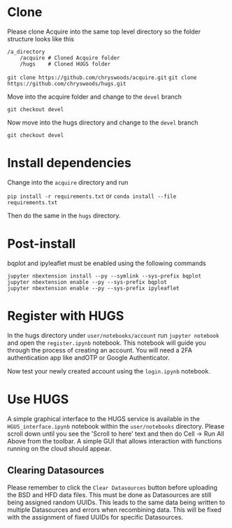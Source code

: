 # Clone

Please clone Acquire into the same top level directory so the folder structure looks like this

```
/a_directory
	/acquire # Cloned Acquire folder
	/hugs    # Cloned HUGS folder

```

`git clone https://github.com/chryswoods/acquire.git`
`git clone https://github.com/chryswoods/hugs.git`

Move into the acquire folder and change to the `devel` branch

`git checkout devel`

Now move into the hugs directory and change to the `devel` branch

`git checkout devel`


# Install dependencies

Change into the `acquire` directory and run

`pip install -r requirements.txt` 
or 
`conda install --file requirements.txt`

Then do the same in the `hugs` directory.

# Post-install

bqplot and ipyleaflet must be enabled using the following commands

```
jupyter nbextension install --py --symlink --sys-prefix bqplot
jupyter nbextension enable --py --sys-prefix bqplot
jupyter nbextension enable --py --sys-prefix ipyleaflet
```

# Register with HUGS

In the hugs directory under `user/notebooks/account` run `jupyter notebook` and open the `register.ipynb` notebook. This notebook will guide you through the process of creating an account. You will need a 2FA authentication app like andOTP or Google Authenticator.

Now test your newly created account using the `login.ipynb` notebook.

# Use HUGS

A simple graphical interface to the HUGS service is available in the `HGUS_interface.ipynb` notebook within the `user/notebooks` directory. Please scroll down until you see the 'Scroll to here' text and then do Cell -> Run All Above from the toolbar. A simple GUI that allows interaction with functions running on the cloud should appear.

## Clearing Datasources

Please remember to click the `Clear Datasources` button before uploading the BSD and HFD data files. This must be done as Datasources are still being assigned random UUIDs. This leads to the same data being written to multiple Datasources and errors when recombining data. This will be fixed with the assignment of fixed UUIDs for specific Datasources.
